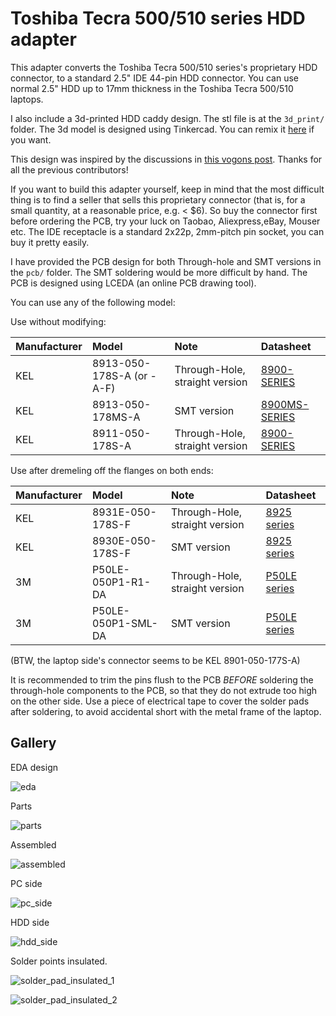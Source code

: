 # Toshiba Tecra 500/510 series HDD adapter

This adapter converts the Toshiba Tecra 500/510 series's proprietary HDD connector, to a standard 2.5" IDE 44-pin HDD connector. You can use normal 2.5" HDD up to 17mm thickness in the Toshiba Tecra 500/510 laptops.

I also include a 3d-printed HDD caddy design. The stl file is at the `3d_print/` folder. The 3d model is designed using Tinkercad. You can remix it [here](https://www.tinkercad.com/things/9fCpsQH187o-toshiba-tecra-510cdt-hdd-caddy) if you want.

This design was inspired by the discussions in [this vogons post](https://www.vogons.org/viewtopic.php?f=46&t=83221). Thanks for all the previous contributors!

If you want to build this adapter yourself, keep in mind that the most difficult thing is to find a seller that sells this proprietary connector (that is, for a small quantity, at a reasonable price, e.g. \< $6). So buy the connector first before ordering the PCB, try your luck on Taobao, Aliexpress,eBay, Mouser etc. The IDE receptacle is a standard 2x22p, 2mm-pitch pin socket, you can buy it pretty easily. 

I have provided the PCB design for both Through-hole and SMT versions in the `pcb/` folder. The SMT soldering would be more difficult by hand. The PCB is designed using LCEDA (an online PCB drawing tool).

You can use any of the following model:

Use without modifying:

| Manufacturer | Model | Note | Datasheet |
| :---- | :---- | :---- | :---- |
| KEL | 8913-050-178S-A (or \-A-F) | Through-Hole, straight version | [8900-SERIES](https://www.bce.it/wp-content/uploads/2019/06/KEL-8900-SERIES\_BCE.pdf) |
| KEL | 8913-050-178MS-A | SMT version | [8900MS-SERIES](https://www.bce.it/wp-content/uploads/2019/06/KEL-8900MS-SERIES\_BCE.pdf) |
| KEL | 8911-050-178S-A | Through-Hole, straight version | [8900-SERIES](https://www.bce.it/wp-content/uploads/2019/06/KEL-8900-SERIES\_BCE.pdf) |

Use after dremeling off the flanges on both ends:

| Manufacturer | Model | Note | Datasheet |
| :---- | :---- | :---- | :---- |
| KEL | 8931E-050-178S-F | Through-Hole, straight version | [8925 series](https://www.kel.jp/files/topics/490\_ext\_19\_en\_0.pdf) |
| KEL | 8930E-050-178S-F | SMT version | [8925 series](https://www.kel.jp/files/topics/490\_ext\_19\_en\_0.pdf) |
| 3M | P50LE-050P1-R1-DA | Through-Hole, straight version | [P50LE series](https://multimedia.3m.com/mws/media/218453O/3mtm-050-in-low-profile-plug-050-strt-ra-smt-ts1148.pdf) |
| 3M | P50LE-050P1-SML-DA | SMT version | [P50LE series](https://multimedia.3m.com/mws/media/218453O/3mtm-050-in-low-profile-plug-050-strt-ra-smt-ts1148.pdf) |

(BTW, the laptop side's connector seems to be KEL 8901-050-177S-A)

It is recommended to trim the pins flush to the PCB *BEFORE* soldering the through-hole components to the PCB, so that they do not extrude too high on the other side. Use a piece of electrical tape to cover the solder pads after soldering, to avoid accidental short with the metal frame of the laptop.

## Gallery

EDA design

![eda](/images/eda.jpg)

Parts

![parts](/images/parts.jpg)

Assembled

![assembled](/images/assembled.jpg)

PC side

![pc_side](/images/pc_side.jpg)

HDD side

![hdd_side](/images/hdd_side.jpg)

Solder points insulated.

![solder_pad_insulated_1](/images/solder_pad_insulated_1.jpg)

![solder_pad_insulated_2](/images/solder_pad_insulated_2.jpg)





